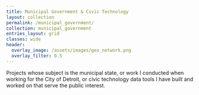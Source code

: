 ```yaml
---
title: Municipal Government & Civic Technology
layout: collection
permalink: /municipal_government/
collection: municipal_government
entries_layout: grid
classes: wide
header:
  overlay_image: /assets/images/geo_network.png
  overlay_filter: 0.5
---
```


Projects whose subject is the municipal state, or work I conducted when working for the City of Detroit, or civic technology data tools I have built and worked on that serve the public interest.
